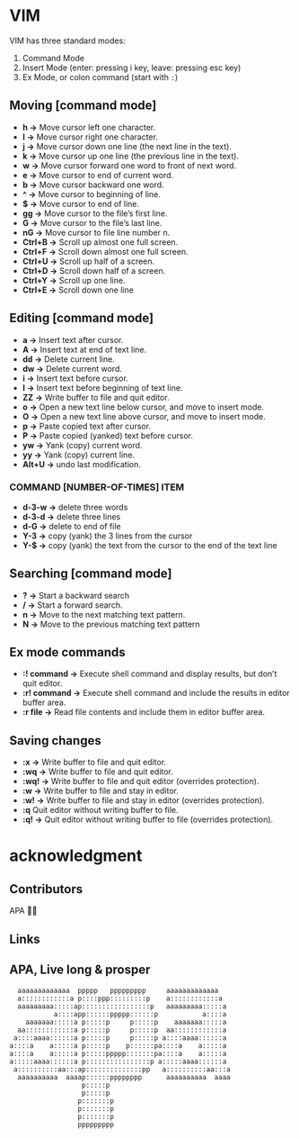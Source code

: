 # VIM

VIM has three standard modes:

1. Command Mode
2. Insert Mode (enter: pressing i key, leave: pressing esc key)
3. Ex Mode, or colon command (start with `:`)

## Moving [command mode]

- **h →** Move cursor left one character.
- **l →** Move cursor right one character.
- **j →** Move cursor down one line (the next line in the text).
- **k →** Move cursor up one line (the previous line in the text).
- **w →** Move cursor forward one word to front of next word.
- **e →** Move cursor to end of current word.
- **b →** Move cursor backward one word.
- **^ →** Move cursor to beginning of line.
- **$ →** Move cursor to end of line.
- **gg →** Move cursor to the file’s first line.
- **G →** Move cursor to the file’s last line.
- **nG →** Move cursor to file line number n.
- **Ctrl+B →** Scroll up almost one full screen.
- **Ctrl+F →** Scroll down almost one full screen.
- **Ctrl+U →** Scroll up half of a screen.
- **Ctrl+D →** Scroll down half of a screen.
- **Ctrl+Y →** Scroll up one line.
- **Ctrl+E →** Scroll down one line

## Editing [command mode]

- **a →** Insert text after cursor.
- **A →** Insert text at end of text line.
- **dd →** Delete current line.
- **dw →** Delete current word.
- **i →** Insert text before cursor.
- **I →** Insert text before beginning of text line.
- **ZZ →** Write buffer to file and quit editor.
- **o →** Open a new text line below cursor, and move to insert mode.
- **O →** Open a new text line above cursor, and move to insert mode.
- **p →** Paste copied text after cursor.
- **P →** Paste copied (yanked) text before cursor.
- **yw →** Yank (copy) current word.
- **yy →** Yank (copy) current line.
- **Alt+U →** undo last modification.

### COMMAND [NUMBER-OF-TIMES] ITEM

- **d-3-w →** delete three words
- **d-3-d →** delete three lines
- **d-G →** delete to end of file
- **Y-3 →** copy (yank) the 3 lines from the cursor
- **Y-$ →** copy (yank) the text from the cursor to the end of the text line

## Searching [command mode]

- **? →** Start a backward search
- **/ →** Start a forward search.
- **n →** Move to the next matching text pattern.
- **N →** Move to the previous matching text pattern

## Ex mode commands

- **:! command →** Execute shell command and display results, but don’t quit editor.
- **:r! command →** Execute shell command and include the results in editor buffer area.
- **:r file →** Read file contents and include them in editor buffer area.

## Saving changes

- **:x →** Write buffer to file and quit editor.
- **:wq →** Write buffer to file and quit editor.
- **:wq! →** Write buffer to file and quit editor (overrides protection).
- **:w →** Write buffer to file and stay in editor.
- **:w! →** Write buffer to file and stay in editor (overrides protection).
- **:q** Quit editor without writing buffer to file.
- **:q! →** Quit editor without writing buffer to file (overrides protection).


# acknowledgment
## Contributors

APA 🖖🏻

## Links


## APA, Live long & prosper
```
  aaaaaaaaaaaaa  ppppp   ppppppppp     aaaaaaaaaaaaa
  a::::::::::::a p::::ppp:::::::::p    a::::::::::::a
  aaaaaaaaa:::::ap:::::::::::::::::p   aaaaaaaaa:::::a
           a::::app::::::ppppp::::::p           a::::a
    aaaaaaa:::::a p:::::p     p:::::p    aaaaaaa:::::a
  aa::::::::::::a p:::::p     p:::::p  aa::::::::::::a
 a::::aaaa::::::a p:::::p     p:::::p a::::aaaa::::::a
a::::a    a:::::a p:::::p    p::::::pa::::a    a:::::a
a::::a    a:::::a p:::::ppppp:::::::pa::::a    a:::::a
a:::::aaaa::::::a p::::::::::::::::p a:::::aaaa::::::a
 a::::::::::aa:::ap::::::::::::::pp   a::::::::::aa:::a
  aaaaaaaaaa  aaaap::::::pppppppp      aaaaaaaaaa  aaaa
                  p:::::p
                  p:::::p
                 p:::::::p
                 p:::::::p
                 p:::::::p
                 ppppppppp
```